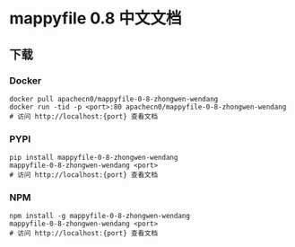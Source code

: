 # mappyfile 0.8 中文文档

## 下载

### Docker

```
docker pull apachecn0/mappyfile-0-8-zhongwen-wendang
docker run -tid -p <port>:80 apachecn0/mappyfile-0-8-zhongwen-wendang
# 访问 http://localhost:{port} 查看文档
```

### PYPI

```
pip install mappyfile-0-8-zhongwen-wendang
mappyfile-0-8-zhongwen-wendang <port>
# 访问 http://localhost:{port} 查看文档
```

### NPM

```
npm install -g mappyfile-0-8-zhongwen-wendang
mappyfile-0-8-zhongwen-wendang <port>
# 访问 http://localhost:{port} 查看文档
```